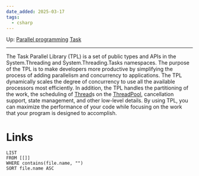 ```yaml
---
date_added: 2025-03-17
tags:
  - csharp
---
```

Up: [Parallel programming](Parallel%20programming.md) [Task](Task.md)
___
 The Task Parallel Library (TPL) is a set of public types and APIs in the System.Threading and System.Threading.Tasks namespaces. The purpose of the TPL is to make developers more productive by simplifying the process of adding parallelism and concurrency to applications. The TPL dynamically scales the degree of concurrency to use all the available processors most efficiently. In addition, the TPL handles the partitioning of the work, the scheduling of [Thread](Thread.md)s on the [ThreadPool](ThreadPool.md), cancellation support, state management, and other low-level details. By using TPL, you can maximize the performance of your code while focusing on the work that your program is designed to accomplish.
# Links
```dataview
LIST
FROM [[]]
WHERE contains(file.name, "")
SORT file.name ASC
```
